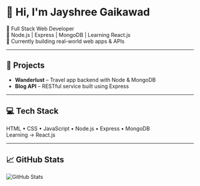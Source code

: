 # 👋 Hi, I'm Jayshree Gaikawad

🎯 Full Stack Web Developer  
🔧 Node.js | Express | MongoDB | Learning React.js  
🌱 Currently building real-world web apps & APIs

---

## 📌 Projects
- **Wanderlust** – Travel app backend with Node & MongoDB  
- **Blog API** – RESTful service built using Express

---

## 💻 Tech Stack
HTML • CSS • JavaScript • Node.js • Express • MongoDB  
Learning → React.js

---

## 📈 GitHub Stats
![GitHub Stats](https://github-readme-stats.vercel.app/api?username=jayshree-Gaikawad&show_icons=true&theme=default)

